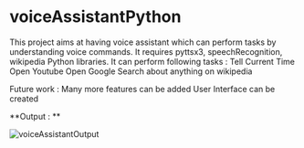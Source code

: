 # voiceAssistantPython

This project aims at having voice assistant which can perform tasks by understanding voice commands. It requires pyttsx3, speechRecognition, wikipedia Python libraries. It can perform following tasks :
Tell Current Time
Open Youtube
Open Google
Search about anything on wikipedia

Future work :
Many more features can be added
User Interface can be created

**Output : **

![voiceAssistantOutput](https://user-images.githubusercontent.com/68726065/124884824-46543180-dff0-11eb-9a5c-181928dff2ab.PNG)
